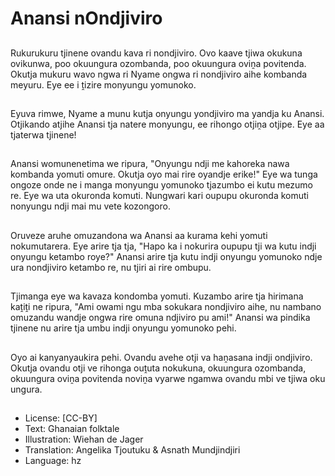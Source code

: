# Anansi nOndjiviro

##
Rukurukuru tjinene ovandu kava ri nondjiviro. Ovo kaave tjiwa okukuna ovikunwa, poo okuungura ozombanda, poo okuungura oviṋa povitenda. Okutja mukuru wavo ngwa ri Nyame ongwa ri nondjiviro aihe kombanda meyuru. Eye ee i ṱizire monyungu yomunoko.

##
Eyuva rimwe, Nyame a munu kutja onyungu yondjiviro ma yandja ku Anansi. Otjikando atjihe Anansi tja natere monyungu, ee rihongo otjiṋa otjipe. Eye aa tjaterwa tjinene!

##
Anansi womunenetima we ripura, "Onyungu ndji me kahoreka nawa kombanda yomuti omure. Okutja oyo mai rire oyandje erike!" Eye wa tunga ongoze onde ne i manga monyungu yomunoko tjazumbo ei kutu mezumo re. Eye wa uta okuronda komuti. Nungwari kari oupupu okuronda komuti nonyungu ndji mai mu vete kozongoro.

##
Oruveze aruhe omuzandona wa Anansi aa kurama kehi yomuti nokumutarera. Eye arire tja tja, "Hapo ka i nokurira oupupu tji wa kutu indji onyungu ketambo roye?" Anansi arire tja kutu indji onyungu yomunoko ndje ura nondjiviro ketambo re, nu tjiri ai rire ombupu.

##
Tjimanga eye wa kavaza kondomba yomuti. Kuzambo arire tja hirimana kaṱiṱi ne ripura, "Ami owami ngu mba sokukara nondjiviro aihe, nu nambano omuzandu wandje ongwa rire omuna ndjiviro pu ami!" Anansi wa pindika tjinene nu arire tja umbu indji onyungu yomunoko pehi.

##
Oyo ai kanyanyaukira pehi. Ovandu avehe otji va haṋasana indji ondjiviro. Okutja ovandu otji ve rihonga ouṱuta nokukuna, okuungura ozombanda, okuungura oviṋa povitenda noviṋa vyarwe ngamwa ovandu mbi ve tjiwa oku ungura.

##
* License: [CC-BY]
* Text: Ghanaian folktale
* Illustration: Wiehan de Jager
* Translation: Angelika Tjoutuku & Asnath Mundjindjiri
* Language: hz
